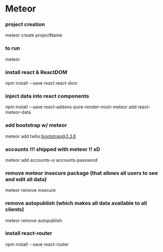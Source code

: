 # Meteor

### project creation
meteor create projectName

### to run
meteor

### install react & ReactDOM
npm install --save react react-dom

### inject data into react components
npm install --save react-addons-pure-render-mixin
meteor add react-meteor-data

### add bootstrap w/ meteor
meteor add twbs:bootstrap@3.3.6

### accounts !!! shipped with meteor !! xD
meteor add accounts-ui accounts-password

### remove meteor insecure package (that allows all users to see and edit all data)
meteor remove insecure

### remove autopublish (which makes all data available to all clients)
meteor remove autopublish

### install react-router
npm install --save react-router
